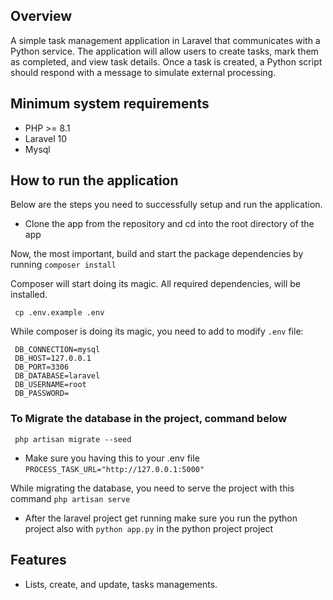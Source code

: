 ## Overview

A simple task management application in Laravel that communicates with a
Python service. The application will allow users to create tasks, mark them as completed, and
view task details. Once a task is created, a Python script should respond with a message to
simulate external processing.


## Minimum system requirements

- PHP >= 8.1
- Laravel 10
- Mysql


## How to run the application
Below are the steps you need to successfully setup and run the application.

- Clone the app from the repository and cd into the root directory of the app

Now, the most important, build and start the package dependencies by running
`composer install`

Composer will start doing its magic. All required dependencies, will be installed.


```
 cp .env.example .env
```


While composer is doing its magic, you need to add to modify `.env` file:
```
 DB_CONNECTION=mysql
 DB_HOST=127.0.0.1
 DB_PORT=3306
 DB_DATABASE=laravel
 DB_USERNAME=root
 DB_PASSWORD=
```

### To Migrate the database in the project, command below
```
 php artisan migrate --seed
```

- Make sure you having this to your .env file `PROCESS_TASK_URL="http://127.0.0.1:5000"` 

While migrating the database, you need to serve the project with this command `php artisan serve`


- After the laravel project get running make sure you run the python project also with `python app.py` in the python project project

## Features

- Lists, create, and update, tasks managements.
